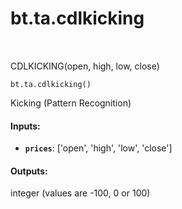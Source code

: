<div itemscope itemtype="http://developers.google.com/ReferenceObject">
<meta itemprop="name" content="bt.ta.cdlkicking" />
<meta itemprop="path" content="Stable" />
</div>

# bt.ta.cdlkicking

<!-- Insert buttons and diff -->

<table class="tfo-notebook-buttons tfo-api nocontent" align="left">

</table>



CDLKICKING(open, high, low, close)

<pre class="devsite-click-to-copy prettyprint lang-py tfo-signature-link">
<code>bt.ta.cdlkicking()
</code></pre>



<!-- Placeholder for "Used in" -->

Kicking (Pattern Recognition)

#### Inputs:


* <b>`prices`</b>: ['open', 'high', 'low', 'close']


#### Outputs:

integer (values are -100, 0 or 100)
